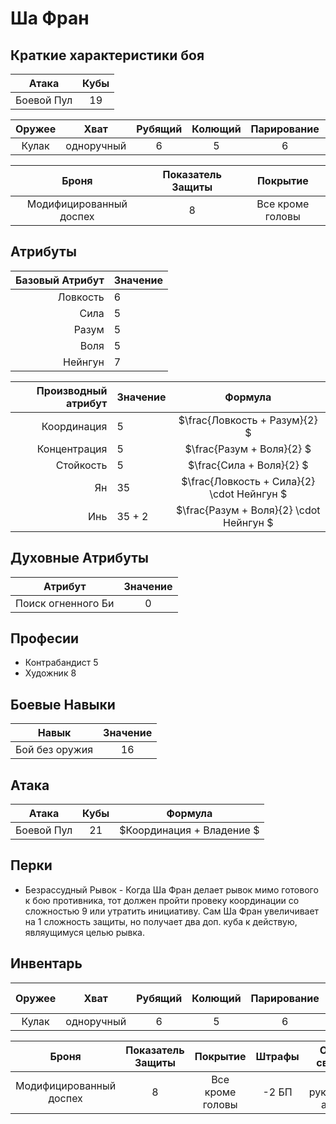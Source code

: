 # Ша Фран

## Краткие характеристики боя

| Атака      | Кубы |
|:----------:|:----:|
| Боевой Пул | 19   | 

| Оружее               | Хват              | Рубящий | Колющий | Парирование | Урон  |
|:--------------------:|:-----------------:|:-------:|:-------:|:-----------:|:-----:|
| Кулак                | одноручный        | 6       | 5       | 6           | 1     |

| Броня                   | Показатель Защиты | Покрытие         |
|:-----------------------:|:-----------------:|:----------------:|
| Модифицированный доспех | 8                 | Все кроме головы |

## Атрибуты

| Базовый Атрибут  | Значение |
|-----------------:|:---------|
| Ловкость         |    6     |
| Сила             |    5     |
| Разум            |    5     |
| Воля             |    5     |
| Нейнгун          |    7     |

| Производный атрибут | Значение | Формула                                     |
|--------------------:|:---------|:-------------------------------------------:|
| Координация         | 5        | $\frac{Ловкость + Разум}{2}               $ |
| Концентрация        | 5        | $\frac{Разум + Воля}{2}                   $ |
| Стойкость           | 5        | $\frac{Сила + Воля}{2}                    $ |
| Ян                  | 35       | $\frac{Ловкость + Сила}{2} \cdot Нейнгун  $ |
| Инь                 | 35 + 2   | $\frac{Разум + Воля}{2} \cdot Нейнгун     $ |

## Духовные Атрибуты

| Атрибут            | Значение |
|:------------------:|:--------:|
| Поиск огненного Би |   0      |

## Професии

+ Контрабандист 5
+ Художник 8

## Боевые Навыки

| Навык                  | Значение |
|:----------------------:|:--------:|
| Бой без оружия         | 16       |

## Атака

| Атака      | Кубы | Формула                    |
|:----------:|:----:|:--------------------------:|
| Боевой Пул | 21   | $Координация + Владение $ |

## Перки

+ Безрассудный Рывок - Когда Ша Фран делает рывок мимо готового к бою противника, тот должен пройти провеку координации со сложностью 9 или утратить инициативу. Сам Ша Фран увеличивает на 1 сложность защиты, но получает два доп. куба к действую, являущимуся целью рывка.

## Инвентарь

| Оружее               | Хват              | Рубящий | Колющий | Парирование | Урон  | Особые Свойства              |
|:--------------------:|:-----------------:|:-------:|:-------:|:-----------:|:-----:|:----------------------------:|
| Кулак                | одноручный        | 6       | 5       | 6           | -3    |                              |

| Броня                   | Показатель Защиты | Покрытие         | Штрафы | Особые свойства             |
|:-----------------------:|:-----------------:|:----------------:|:------:|:---------------------------:|
| Модифицированный доспех | 8                 | Все кроме головы | -2 БП  | Урон рукопашных атак $+1$ |
